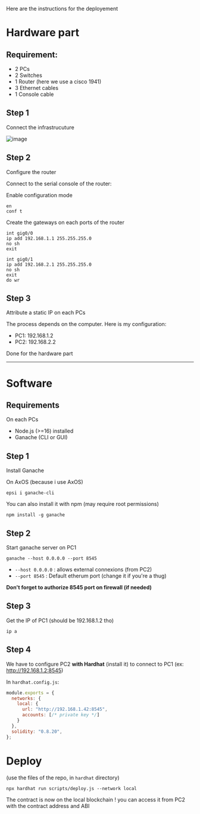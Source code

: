 Here are the instructions for the deployement

# Hardware part

## Requirement:
- 2 PCs
- 2 Switches
- 1 Router (here we use a cisco 1941)
- 3 Ethernet cables
- 1 Console cable

## Step 1
Connect the infrastrucuture

![image](https://github.com/user-attachments/assets/7fda182d-09de-44ea-8533-85e3016a3814)

## Step 2
Configure the router

Connect to the serial console of the router:

Enable configuration mode
```
en
conf t
```

Create the gateways on each ports of the router
```
int gig0/0
ip add 192.168.1.1 255.255.255.0
no sh
exit

int gig0/1
ip add 192.168.2.1 255.255.255.0
no sh
exit
do wr
```

## Step 3
Attribute a static IP on each PCs 

The process depends on the computer. Here is my configuration:
- PC1: 192.168.1.2
- PC2: 192.168.2.2

Done for the hardware part

--- 

# Software

## Requirements
On each PCs
- Node.js (>=16) installed
- Ganache (CLI or GUI)

## Step 1
Install Ganache

On AxOS (because i use AxOS)
```shell
epsi i ganache-cli
```

You can also install it with npm (may require root permissions)
```
npm install -g ganache
```

## Step 2
Start ganache server on PC1
```shell
ganache --host 0.0.0.0 --port 8545
```
- `--host 0.0.0.0` : allows external connexions (from PC2)
- `--port 8545` : Default etherum port (change it if you're a thug)

**Don't forget to authorize 8545 port on firewall (if needed)**

## Step 3
Get the IP of PC1 (should be 192.168.1.2 tho)
```
ip a
```

## Step 4
We have to configure PC2 **with Hardhat** (install it) to connect to PC1 (ex: http://192.168.1.2:8545)

In `hardhat.config.js`:
```js
module.exports = {
  networks: {
    local: {
      url: "http://192.168.1.42:8545",
      accounts: [/* private key */]
    }
  },
  solidity: "0.8.20",
};
```

# Deploy
(use the files of the repo, in `hardhat` directory)
```
npx hardhat run scripts/deploy.js --network local
```

The contract is now on the local blockchain ! you can access it from PC2 with the contract address and ABI
